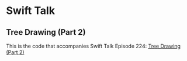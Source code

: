 # Swift Talk
## Tree Drawing (Part 2)

This is the code that accompanies Swift Talk Episode 224: [Tree Drawing (Part 2)](https://talk.objc.io/episodes/S01E224-tree-drawing-part-2)

